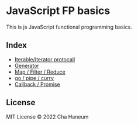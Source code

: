 # JavaScript FP basics
This is js JavaScript functional programming basics.

## Index
- [Iterable/Iterator protocall](./iterable.html)
- [Generator](./generator.html)
- [Map / Filter / Reduce](./map-filter-reduce.html)
- [go / pipe / curry](./go-pipe-curry.html)
- [Callback / Promise](./callback-promise.html)

## License
MIT License &copy; 2022 Cha Haneum